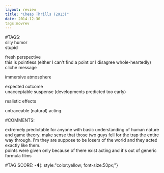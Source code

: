 ```yaml
---  
layout: review  
title: "Cheap Thrills (2013)"  
date: 2014-12-30  
tags:movrev  
---  
```

  
#TAGS:  
silly humor  
stupid  
  
fresh perspective  
this is pointless (either I can't find a point or I disagree whole-heartedly)  
cliché message  
  
immersive atmosphere  
  
expected outcome  
unacceptable suspense (developments predicted too early)  
  
realistic effects  
  
untraceable (natural) acting  
  
#COMMENTS:  
  
extremely predictable for anyone with basic understanding of human nature and game theory. make sense that those two guys fell for the trap the entire way through. I'm they are suppose to be losers of the world and they acted exactly like them.  
points were given only because of there exist acting and it's out of generic formula films  
  
  
  
  
  
#TAG SCORE: **-4**{: style:"color:yellow; font-size:50px;"}  
